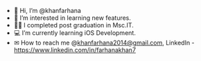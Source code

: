 - 👋 Hi, I’m @khanfarhana
- 📖 I’m interested in learning new features.
- 👩‍🎓 I completed post graduation in Msc.IT.
- 💻 I’m currently learning iOS Development.
- ✉ How to reach me @khanfarhana2014@gmail.com, LinkedIn - https://www.linkedin.com/in/farhanakhan7    
